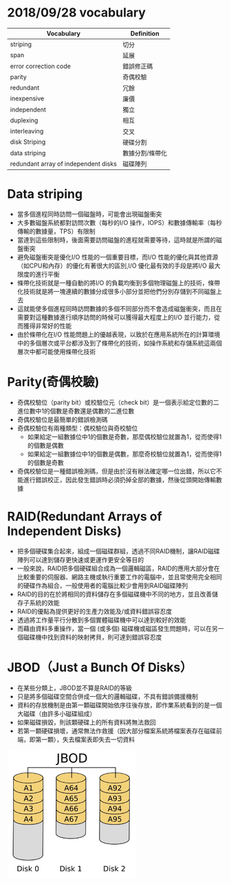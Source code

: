 # 2018/09/28 vocabulary
Vocabulary|Definition
----------|----------
striping|切分
span|延展
error correction code|錯誤修正碼
parity|奇偶校驗
redundant|冗餘
inexpensive|廉價
independent|獨立
duplexing|相互
interleaving|交叉
disk Striping|硬碟分割
data striping|數據分割/條帶化
redundant array of independent disks|磁碟陣列

# Data striping
- 當多個進程同時訪問一個磁盤時，可能會出現磁盤衝突
- 大多數磁盤系統都對訪問次數（每秒的I/O 操作，IOPS）和數據傳輸率（每秒傳輸的數據量，TPS）有限制
- 當達到這些限制時，後面需要訪問磁盤的進程就需要等待，這時就是所謂的磁盤衝突
- 避免磁盤衝突是優化I/O 性能的一個重要目標，而I/O 性能的優化與其他資源（如CPU和內存）的優化有著很大的區別,I/O 優化最有效的手段是將I/O 最大限度的進行平衡
- 條帶化技術就是一種自動的將I/O 的負載均衡到多個物理磁盤上的技術，條帶化技術就是將一塊連續的數據分成很多小部分並把他們分別存儲到不同磁盤上去
- 這就能使多個進程同時訪問數據的多個不同部分而不會造成磁盤衝突，而且在需要對這種數據進行順序訪問的時候可以獲得最大程度上的I/O 並行能力，從而獲得非常好的性能
- 由於條帶化在I/O 性能問題上的優越表現，以致於在應用系統所在的計算環境中的多個層次或平台都涉及到了條帶化的技術，如操作系統和存儲系統這兩個層次中都可能使用條帶化技術

# Parity(奇偶校驗)
- 奇偶校驗位（parity bit）或校驗位元（check bit）是一個表示給定位數的二進位數中1的個數是奇數還是偶數的二進位數
- 奇偶校驗位是最簡單的錯誤檢測碼
- 奇偶校驗位有兩種類型：偶校驗位與奇校驗位
	- 如果給定一組數據位中1的個數是奇數，那麼偶校驗位就置為1，從而使得1的個數是偶數
	- 如果給定一組數據位中1的個數是偶數，那麼奇校驗位就置為1，從而使得1的個數是奇數
- 奇偶校驗位是一種錯誤檢測碼，但是由於沒有辦法確定哪一位出錯，所以它不能進行錯誤校正，因此發生錯誤時必須扔掉全部的數據，然後從頭開始傳輸數據

# RAID(Redundant Arrays of Independent Disks)
- 把多個硬碟集合起來，組成一個磁碟群組，透過不同RAID機制，讓RAID磁碟陣列可以達到儲存更快速或更運作更安全等目的
- 一般來說，RAID把多個硬碟組合成為一個邏輯磁區，RAID的應用大部分會在比較重要的伺服器、網路主機或執行重要工作的電腦中，並且常使用完全相同的硬碟作為組合，一般使用者的電腦比較少會用到RAID磁碟陣列
- RAID的目的在於將相同的資料儲存在多個磁碟機中不同的地方，並且改善儲存子系統的效能
- RAID的優點為提供更好的生產力效能及/或資料錯誤容忍度
- 透過將工作量平行分散到多個實體磁碟機中可以達到較好的效能
- 而藉由資料多重操作，當一個 (或多個) 磁碟機或磁區發生問題時，可以在另一個磁碟機中找到資料的映射拷貝，則可達到錯誤容忍度

# JBOD（Just a Bunch Of Disks）
- 在某些分類上，JBOD並不算是RAID的等級
- 只是將多個磁碟空間合併成一個大的邏輯磁碟，不具有錯誤備援機制
- 資料的存放機制是由第一顆磁碟開始依序往後存放，即作業系統看到的是一個大磁碟（由許多小磁碟組成）
- 如果磁碟損毀，則該顆硬碟上的所有資料將無法救回
- 若第一顆硬碟損壞，通常無法作救援（因大部分檔案系統將檔案表存在磁碟前端，即第一顆），失去檔案表即失去一切資料
<img src="https://github.com/tom750407/Oracle/blob/master/vocabulary/20180928/src/JBOD.jpg" width="300px">
